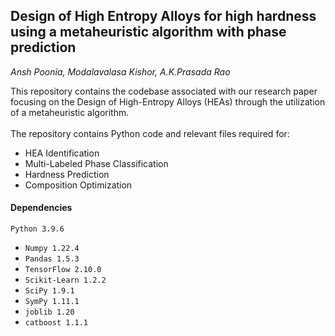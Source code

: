 ## Design of High Entropy Alloys for high hardness using a metaheuristic algorithm with phase prediction

*Ansh Poonia, Modalavalasa Kishor, A.K.Prasada Rao*


This repository contains the codebase associated with our research paper focusing on the Design of High-Entropy Alloys (HEAs) through the utilization of a metaheuristic algorithm. <br><br>
The repository contains Python code and relevant files required for:
* HEA Identification
* Multi-Labeled Phase Classification
* Hardness Prediction
* Composition Optimization

#### Dependencies
``Python 3.9.6``
* ``Numpy 1.22.4``
* ``Pandas 1.5.3``
* ``TensorFlow 2.10.0``
* ``Scikit-Learn 1.2.2``
* ``SciPy 1.9.1``
* ``SymPy 1.11.1``
* ``joblib 1.20``
* ``catboost 1.1.1``